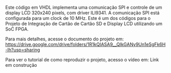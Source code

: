 Este código em VHDL implementa uma comunicação SPI e controle de um display LCD 320x240 pixels, com driver ILI9341. A comunicação SPI está configurada para um clock de 10 MHz.
Este é um dos códigos para o Projeto de Integração de Cartão de Cartão SD e Display LCD utilizando um SoC FPGA. 

Para mais detalhes, acesse o documento do projeto em: https://drive.google.com/drive/folders/1R1kQIASA9__QIkGANy9Un1eSgFk6H-Ih?usp=sharing

Para ver o tutorial de como reproduzir o projeto, acesso o vídeo em: Link em construção
